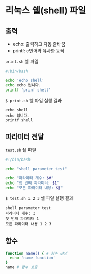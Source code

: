 # 리눅스 쉘(shell) 파일

## 출력
- echo: 출력하고 자동 줄바꿈
- printf: c언어와 유사한 동작

`print.sh` 쉘 파일
```sh
#!bin/bash

echo 'echo shell'
echo echo 입니다.
printf 'prinf shell'
```
`$ print.sh` 쉘 파일 실행 결과
```
echo shell
echo 입니다.
printf shell
```


## 파라미터 전달
`test.sh` 쉘 파일
```sh
#!/bin/bash

echo "shell parameter test"

echo "파라미터 개수: $#"
echo "첫 번째 파라미터: $1"
echo "모든 파라미터 내용: $@"
```
`$ test.sh 1 2 3` 쉘 파일 실행 결과
```
shell parameter test
파라미터 개수: 3
첫 번째 파라미터 1
모든 파라미터 내용 1 2 3
```

## 함수
```sh
function name() { # 함수 선언
  echo 'name function'
}
name # 함수 호출
```
